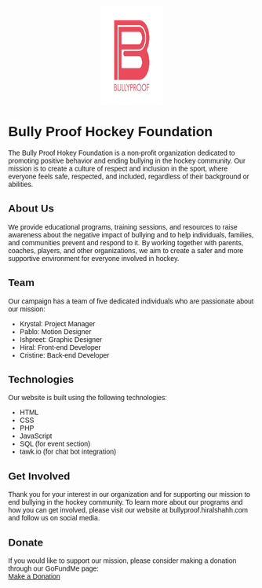 <div style="font-family: 'Helvetica', sans-serif;">
<!-- inserting logo to insert logo here we need to add the logo to the repo and then add the link to the logo here
-->

<img src="images/logo_final11.png" alt="Bully Proof Hokey Foundation Logo" width="100" height="200" style="display: block; margin-left: auto; margin-right: auto; width: 25%;"/>


# Bully Proof Hockey Foundation

The Bully Proof Hokey Foundation is a non-profit organization dedicated to promoting positive behavior and ending bullying in the hockey community. Our mission is to create a culture of respect and inclusion in the sport, where everyone feels safe, respected, and included, regardless of their background or abilities.

## About Us

We provide educational programs, training sessions, and resources to raise awareness about the negative impact of bullying and to help individuals, families, and communities prevent and respond to it. By working together with parents, coaches, players, and other organizations, we aim to create a safer and more supportive environment for everyone involved in hockey.

## Team

Our campaign has a team of five dedicated individuals who are passionate about our mission:

- Krystal: Project Manager
- Pablo: Motion Designer
- Ishpreet: Graphic Designer
- Hiral: Front-end Developer
- Cristine: Back-end Developer

## Technologies

Our website is built using the following technologies:

- HTML
- CSS
- PHP
- JavaScript
- SQL (for event section)
- tawk.io (for chat bot integration)

## Get Involved

Thank you for your interest in our organization and for supporting our mission to end bullying in the hockey community. To learn more about our programs and how you can get involved, please visit our website at bullyproof.hiralshahh.com and follow us on social media.

## Donate

If you would like to support our mission, please consider making a donation through our GoFundMe page: 
<br>
<a target="_blank" href="https://gofund.me/77e12727">Make a Donation</a>

</div>
